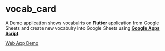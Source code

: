 # vocab_card

A Demo application shows vocabulris on **Flutter** application from Google Sheets and create new vocabulry into Google Sheets using [**Google Apps Script**](https://developers.google.com/apps-script/overview).


[Web App Demo](https://shaynec25.github.io/demos/vocabulry-card/#/)
